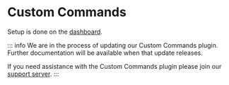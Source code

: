 # Custom Commands

Setup is done on the [dashboard](../../core/dashboard).

::: info
We are in the process of updating our Custom Commands plugin. Further documentation will be available when that update releases.

If you need assistance with the Custom Commands plugin please join our [support server](https://discord.gg/arcane).
:::
